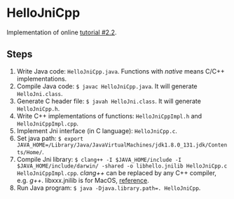 # HelloJniCpp
Implementation of online [tutorial #2.2](https://www3.ntu.edu.sg/home/ehchua/programming/java/JavaNativeInterface.html).

## Steps
1. Write Java code: `HelloJniCpp.java`. Functions with _native_ means C/C++ implementations.
1. Compile Java code: `$ javac HelloJniCpp.java`.  It will generate `HelloJni.class`.
1. Generate C header file: `$ javah HelloJni.class`.  It will generate `HelloJniCpp.h`.
1. Write C++ implementations of functions: `HelloJniCppImpl.h` and `HelloJniCppImpl.cpp`.
1. Implement Jni interface (in C language): `HelloJniCpp.c`.
1. Set java path: `$ export JAVA_HOME=/Library/Java/JavaVirtualMachines/jdk1.8.0_131.jdk/Contents/Home/`.
1. Compile Jni library: `$ clang++ -I $JAVA_HOME/include -I $JAVA_HOME/include/darwin/ -shared -o libhello.jnilib HelloJniCpp.c HelloJniCppImpl.cpp`.  _clang++_ can be replaced by any C++ compiler, e.g. _g++_.  libxxx.jnilib is for MacOS, [reference](https://stackoverflow.com/questions/761639).
1. Run Java program: `$ java -Djava.library.path=. HelloJniCpp`.
